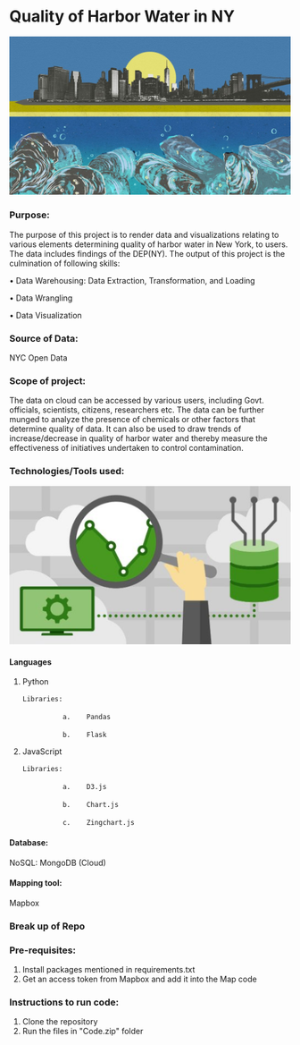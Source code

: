 # Quality of Harbor Water in NY

![alt text](https://github.com/Nitin1882/D3.JS-Datadriven-Visuals/blob/master/Images/NYC%20harbor.jpg)
 
### Purpose:
The purpose of this project is to render data and visualizations relating to various elements determining quality of harbor water in New York, to users. The data includes findings of the DEP(NY). The output of this project is the culmination of following skills:

•	Data Warehousing: Data Extraction, Transformation, and Loading

•	Data Wrangling 

•	Data Visualization

### Source of Data:
NYC Open Data 

### Scope of project: 
The data on cloud can be accessed by various users, including Govt. officials, scientists, citizens, researchers etc.
The data can be further munged to analyze the presence of chemicals or other factors that determine quality of data. 
It can also be used to draw trends of increase/decrease in quality of harbor water and thereby measure the effectiveness of 
initiatives undertaken to control contamination.

### Technologies/Tools used: 

   ![alt text](https://github.com/Nitin1882/D3.JS-Datadriven-Visuals/blob/master/Images/tools.jpg)
               
#### Languages
1.	Python

        Libraries:
        
                  a.	Pandas
                  
                  b.	Flask
2.	JavaScript

        Libraries:
        
                  a.	D3.js
                  
                  b.	Chart.js
                  
                  c.	Zingchart.js
                  

#### Database:
NoSQL: MongoDB (Cloud)

#### Mapping tool:
Mapbox

### Break up of Repo 

### Pre-requisites:
1. Install packages mentioned in requirements.txt
2. Get an access token from Mapbox and add it into the Map code

### Instructions to run code:
1. Clone the repository
2. Run the files in "Code.zip" folder 

